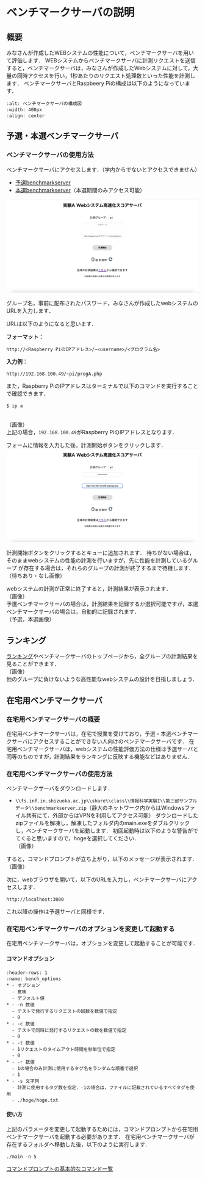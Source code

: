 # ベンチマークサーバの説明

## 概要
みなさんが作成したWEBシステムの性能について，ベンチマークサーバを用いて評価します．
WEBシステムからベンチマークサーバに計測リクエストを送信すると，ベンチマークサーバは，みなさんが作成したWebシステムに対して，大量の同時アクセスを行い，1秒あたりのリクエスト処理数といった性能を計測します．
ベンチマークサーバとRaspbeery Piの構成は以下のようになっています．
```{image} ../../../images/part3/part3_2/configuration.png
:alt: ベンチマークサーバの構成図
:width: 400px
:align: center
```

## 予選・本選ベンチマークサーバ
### ベンチマークサーバの使用方法
ベンチマークサーバにアクセスします．（学内からでないとアクセスできません）
- [予選benchmarkserver](https://google.com)
- [本選benchmarkserver](https://google.com)（本選期間のみアクセス可能）

![bench-top.png](../../../images/part3/part3_2/bench-top.png)

グループ名，事前に配布されたパスワード，みなさんが作成したwebシステムのURLを入力します．

URLは以下のようになると思います．

**フォーマット：**
```
http://<Raspberry PiのIPアドレス>/~<username>/<プログラム名>
```
**入力例：**
```
http://192.168.100.49/~pi/progA.php
```
また，Raspberry PiのIPアドレスはターミナルで以下のコマンドを実行することで確認できます．
```
$ ip a
```
<br>（画像）<br>
上記の場合，`192.168.100.49`がRaspberry PiのIPアドレスとなります．

フォームに情報を入力した後，計測開始ボタンをクリックします．
![bench-top-example.png](../../../images/part3/part3_2/bench-top-example.png)

計測開始ボタンをクリックするとキューに追加されます．
待ちがない場合は，そのままwebシステムの性能の計測を行いますが，先に性能を計測しているグループ
が存在する場合は，それらのグループの計測が終了するまで待機します．
<br>（待ちあり・なし画像）<br>

webシステムの計測が正常に終了すると，計測結果が表示されます．
<br>（画像）<br>
予選ベンチマークサーバの場合は，計測結果を記録するか選択可能ですが，本選ベンチマークサーバの場合は，自動的に記録されます．
<br>（予選，本選画像）<br>

## ランキング
[ランキング](http://expa-ranking.s3-website-ap-northeast-1.amazonaws.com/)やベンチマークサーバのトップページから，全グループの計測結果を見ることができます．
<br>（画像）<br>
他のグループに負けないような高性能なwebシステムの設計を目指しましょう．

## 在宅用ベンチマークサーバ
### 在宅用ベンチマークサーバの概要
在宅用ベンチマークサーバは，在宅で授業を受けており，予選・本選ベンチマークサーバにアクセスすることができない人向けのベンチマークサーバです．
在宅用ベンチマークサーバは，webシステムの性能評価方法の仕様は予選サーバと同等のものですが，計測結果をランキングに反映する機能などはありません．

### 在宅用ベンチマークサーバの使用方法
ベンチマークサーバをダウンロードします．
- `\\fs.inf.in.shizuoka.ac.jp\\share\\class\\情報科学実験I\\第三部サンプルデータ\\benchmarkserver.zip`（静大のネットワーク内からはWindowsファイル共有にて．外部からはVPNを利用してアクセス可能）
ダウンロードしたzipファイルを解凍し，解凍したフォルダ内のmain.exeをダブルクリックし，ベンチマークサーバを起動します．
初回起動時は以下のような警告がでてくると思いますので，hogeを選択してください．
<br>（画像）<br>

すると，コマンドプロンプトが立ち上がり，以下のメッセージが表示されます．
<br>（画像）<br>

次に，webブラウザを開いて，以下のURLを入力し，ベンチマークサーバにアクセスします．
```
http://localhost:3000
```
これ以降の操作は予選サーバと同様です．

### 在宅用ベンチマークサーバのオプションを変更して起動する
在宅用ベンチマークサーバは，オプションを変更して起動することが可能です．
#### コマンドオプション
```{list-table} コマンドオプション
:header-rows: 1
:name: bench_options
* - オプション
  - 意味
  - デフォルト値
* - -n 数値
  - テストで発行するリクエストの回数を数値で指定
  - 0
* - -c 数値
  - テストで同時に発行するリクエストの数を数値で指定
  - 0
* - -t 数値
  - 1リクエストのタイムアウト時間を秒単位で指定
  - 0
* - -r 数値
  - 1の場合のみ計測に使用するタグ名をランダムな順番で選択
  - 1
* - -s 文字列
  - 計測に使用するタグ数を指定．-1の場合は，ファイルに記載されているすべてタグを使用
  - ./hoge/hoge.txt
```
#### 使い方
上記のパラメータを変更して起動するためには，コマンドプロンプトから在宅用ベンチマークサーバを起動する必要があります．
在宅用ベンチマークサーバが存在するフォルダへ移動した後，以下のように実行します．
```
./main -n 5 
```
[コマンドプロンプトの基本的なコマンド一覧](https://docs.microsoft.com/ja-jp/windows-server/administration/windows-commands/windows-commands)